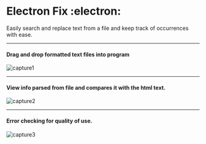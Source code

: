 # Electron Fix :electron:

Easily search and replace text from a file and keep track of occurrences with ease.

---

#### Drag and drop formatted text files into program

![capture1](https://user-images.githubusercontent.com/1341537/39443719-7815118e-4c83-11e8-9e9d-a6e2361a25dc.JPG)

---

#### View info parsed from file and compares it with the html text.

![capture2](https://user-images.githubusercontent.com/1341537/39443720-781f4474-4c83-11e8-9751-414925cc973a.JPG)

---

#### Error checking for quality of use.

![capture3](https://user-images.githubusercontent.com/1341537/39443721-782a6476-4c83-11e8-85ff-2571a597e825.JPG)
